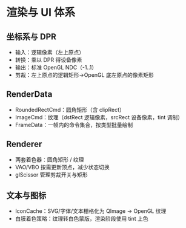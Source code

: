 # 渲染与 UI 体系

## 坐标系与 DPR
- 输入：逻辑像素（左上原点）
- 转换：乘以 DPR 得设备像素
- 输出：标准 OpenGL NDC（-1..1）
- 剪裁：左上原点的逻辑矩形→OpenGL 底左原点的像素矩形

## RenderData
- RoundedRectCmd：圆角矩形（含 clipRect）
- ImageCmd：纹理（dstRect 逻辑像素，srcRect 设备像素，tint 调制）
- FrameData：一帧内的命令集合，按类型批量绘制

## Renderer
- 两套着色器：圆角矩形 / 纹理
- VAO/VBO 按需更新顶点，减少状态切换
- glScissor 管理剪裁开关与矩形

## 文本与图标
- IconCache：SVG/字体/文本栅格化为 QImage → OpenGL 纹理
- 白膜着色策略：纹理转白色蒙版，渲染阶段使用 tint 上色